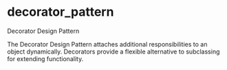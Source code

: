 # decorator_pattern
Decorator Design Pattern

The Decorator Design Pattern attaches additional responsibilities to an object dynamically.
Decorators provide a flexible alternative to subclassing for extending functionality.

